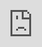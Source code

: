 #UNBLOCKED
Run any website just paste this code as a bookmarklet!
javascript:var url = prompt("Enter URL Here (example: google.com)");if (url == null) {alert('No URL Entered!')} else {document.body.innerHTML = '<iframe src="https://' + url +'" style="position:fixed;top:0;bottom:0;left:0;right:0;width:100%;height:100%;border:none;margin:0;padding:0;z-index:999999;">Your browser does not support iframes</iframe>';alert('URL Loaded!');}
